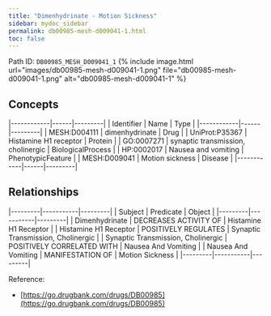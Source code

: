 ```yaml
---
title: "Dimenhydrinate - Motion Sickness"
sidebar: mydoc_sidebar
permalink: db00985-mesh-d009041-1.html
toc: false 
---
```



Path ID: `DB00985_MESH_D009041_1`
{% include image.html url="images/db00985-mesh-d009041-1.png" file="db00985-mesh-d009041-1.png" alt="db00985-mesh-d009041-1" %}

## Concepts

|------------|------|---------|
| Identifier | Name | Type    |
|------------|------|---------|
| MESH:D004111 | dimenhydrinate | Drug |
| UniProt:P35367 | Histamine H1 receptor | Protein |
| GO:0007271 | synaptic transmission, cholinergic | BiologicalProcess |
| HP:0002017 | Nausea and vomiting | PhenotypicFeature |
| MESH:D009041 | Motion sickness | Disease |
|------------|------|---------|

## Relationships

|---------|-----------|---------|
| Subject | Predicate | Object  |
|---------|-----------|---------|
| Dimenhydrinate | DECREASES ACTIVITY OF | Histamine H1 Receptor |
| Histamine H1 Receptor | POSITIVELY REGULATES | Synaptic Transmission, Cholinergic |
| Synaptic Transmission, Cholinergic | POSITIVELY CORRELATED WITH | Nausea And Vomiting |
| Nausea And Vomiting | MANIFESTATION OF | Motion Sickness |
|---------|-----------|---------|

Reference: 
  - [https://go.drugbank.com/drugs/DB00985](https://go.drugbank.com/drugs/DB00985)
